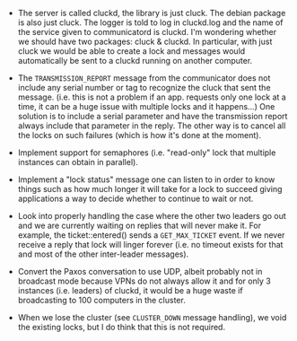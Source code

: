 
* The server is called cluckd, the library is just cluck. The debian package
  is also just cluck. The logger is told to log in cluckd.log and the name
  of the service given to communicatord is cluckd. I'm wondering whether we
  should have two packages: cluck & cluckd. In particular, with just cluck
  we would be able to create a lock and messages would automatically be sent
  to a cluckd running on another computer.

* The `TRANSMISSION_REPORT` message from the communicator does not include
  any serial number or tag to recognize the cluck that sent the message.
  (i.e. this is not a problem if an app. requests only one lock at a time,
  it can be a huge issue with multiple locks and it happens...) One solution
  is to include a serial parameter and have the transmission report always
  include that parameter in the reply. The other way is to cancel all the
  locks on such failures (which is how it's done at the moment).

* Implement support for semaphores (i.e. "read-only" lock that multiple
  instances can obtain in parallel).

* Implement a "lock status" message one can listen to in order to know
  things such as how much longer it will take for a lock to succeed
  giving applications a way to decide whether to continue to wait or not.

* Look into properly handling the case where the other two leaders go out
  and we are currently waiting on replies that will never make it. For example,
  the ticket::entered() sends a `GET_MAX_TICKET` event. If we never receive
  a reply that lock will linger forever (i.e. no timeout exists for that
  and most of the other inter-leader messages).

* Convert the Paxos conversation to use UDP, albeit probably not in
  broadcast mode because VPNs do not always allow it and for only
  3 instances (i.e. leaders) of cluckd, it would be a huge waste if
  broadcasting to 100 computers in the cluster.

* When we lose the cluster (see `CLUSTER_DOWN` message handling), we void
  the existing locks, but I do think that this is not required.

